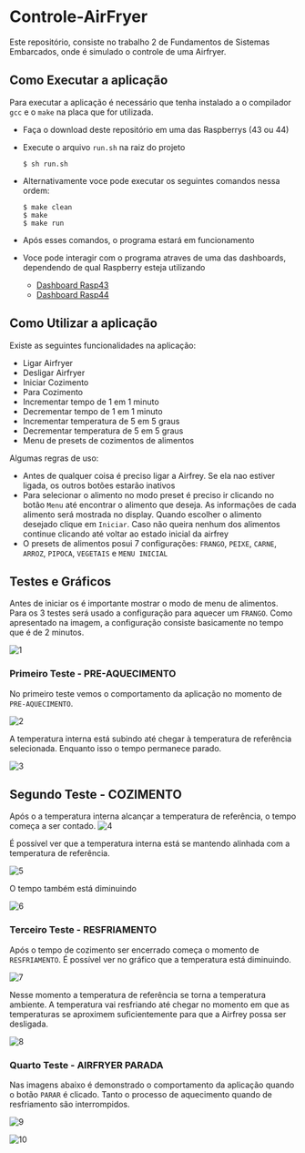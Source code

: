 # Controle-AirFryer
Este repositório, consiste no trabalho 2 de Fundamentos de Sistemas Embarcados, onde é simulado o controle de uma Airfryer.

## Como Executar a aplicação
Para executar a aplicação é necessário que tenha instalado a o compilador `gcc` e o `make` na placa que for utilizada.

* Faça o download deste repositório em uma das Raspberrys (43 ou 44)
* Execute o arquivo `run.sh` na raiz do projeto

      $ sh run.sh

* Alternativamente voce pode executar os seguintes comandos nessa ordem:
    
      $ make clean
      $ make
      $ make run

* Após esses comandos, o programa estará em funcionamento
* Voce pode interagir com o programa atraves de uma das dashboards, dependendo de qual Raspberry esteja utilizando

  * [Dashboard Rasp43](http://164.41.98.25:443/dashboard/657fba30-2706-11ed-be92-e3a443145aec?publicId=ba042a80-0322-11ed-9f25-414fbaf2b065)
  * [Dashboard Rasp44](http://164.41.98.25:443/dashboard/a4b10e40-1d8b-11ed-a520-7b07ee36c1c6?publicId=ba042a80-0322-11ed-9f25-414fbaf2b065)

## Como Utilizar a aplicação
Existe as seguintes funcionalidades na aplicação:
* Ligar Airfryer
* Desligar Airfryer
* Iniciar Cozimento
* Para Cozimento
* Incrementar tempo de 1 em 1 minuto
* Decrementar tempo de 1 em 1 minuto
* Incrementar temperatura de 5 em 5 graus
* Decrementar temperatura de 5 em 5 graus
* Menu de presets de cozimentos de alimentos

Algumas regras de uso:
* Antes de qualquer coisa é preciso ligar a Airfrey. Se ela nao estiver ligada, os outros botões estarão inativos
* Para selecionar o alimento no modo preset é preciso ir clicando no botão `Menu` até encontrar o alimento que deseja. As informações de cada alimento será mostrada no display. Quando escolher o alimento desejado clique em `Iniciar`. Caso não queira nenhum dos alimentos continue clicando até voltar ao estado inicial da airfrey
* O presets de alimentos posui 7 configurações: `FRANGO`, `PEIXE`, `CARNE`, `ARROZ`, `PIPOCA`, `VEGETAIS` e `MENU INICIAL`

## Testes e Gráficos
Antes de iniciar os é importante mostrar o modo de menu de alimentos. Para os 3 testes será usado a configuração para aquecer um `FRANGO`. Como apresentado na imagem, a configuração consiste basicamente no tempo que é de 2 minutos.

![1](/imgs/01-%20adicionando_modo.png)
### Primeiro Teste - PRE-AQUECIMENTO
No primeiro teste vemos o comportamento da aplicação no momento de `PRE-AQUECIMENTO`.

![2](/imgs/02-%20Iniciando%20cozimento.png)

A temperatura interna está subindo até chegar à temperatura de referência selecionada. Enquanto isso o tempo permanece parado.

![3](/imgs/03%20-%20Grafico%20de%20cozimento%20-%20Iniciando.png)

## Segundo Teste - COZIMENTO
Após o a temperatura interna alcançar a temperatura de referência, o tempo começa a ser contado. 
![4](/imgs/04-%20Inicio%20de%20cozimento.png)

É possível ver que a temperatura interna está se mantendo alinhada com a temperatura de referência.

![5](/imgs/05-%20Estabilizando.png)

O tempo também está diminuindo

![6](/imgs/06-%20Tempo%20finalizando.png)

### Terceiro Teste - RESFRIAMENTO

Após o tempo de cozimento ser encerrado começa o momento de `RESFRIAMENTO`. É possível ver no gráfico que a temperatura está diminuindo.

![7](/imgs/07-%20Resfriando.png)

Nesse momento a temperatura de referência se torna a temperatura ambiente. A temperatura vai resfriando até chegar no momento em que as temperaturas se aproximem suficientemente para que a Airfrey possa ser desligada.

![8](/imgs/08-%20Resfriando.png)

### Quarto Teste - AIRFRYER PARADA

Nas imagens abaixo é demonstrado o comportamento da aplicação quando o botão `PARAR` é clicado. Tanto o processo de aquecimento quando de resfriamento são interrompidos.

![9](/imgs/09-%20Parando%20Airfryer.png)

![10](/imgs/10-%20Parando%20Airfryer%20LCD.png)


